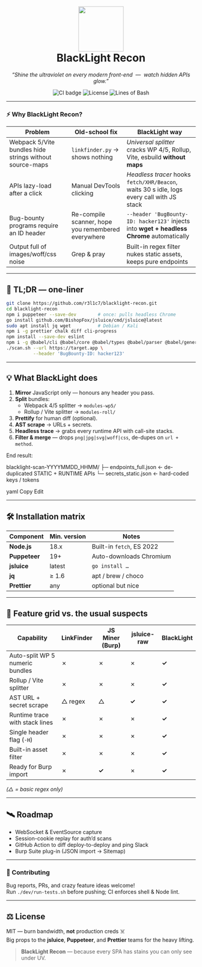 <!-- =========================  BLACKLIGHT RECON  ========================= -->

<h1 align="center">
  <img src="https://raw.githubusercontent.com/yourhandle/blacklight-recon/main/.assets/logo.svg" width="120"/><br/>
  <strong>BlackLight Recon</strong>
</h1>
<p align="center">
  <em>“Shine the ultraviolet on every modern front-end &nbsp;—&nbsp; watch hidden APIs glow.”</em>
</p>

<p align="center">
  <img alt="CI badge" src="https://img.shields.io/github/actions/workflow/status/r3l1c7/blacklight-recon/ci.yml?style=for-the-badge">
  <img alt="License" src="https://img.shields.io/github/license/r3l1c7/blacklight-recon?style=for-the-badge">
  <img alt="Lines of Bash" src="https://img.shields.io/badge/bash-~250 loc-4EAA25?style=for-the-badge">
</p>

---

### ⚡  Why BlackLight Recon?

| Problem | Old-school fix | **BlackLight** way |
|---------|----------------|--------------------|
| Webpack 5/Vite bundles hide strings without source-maps | `linkfinder.py` → shows nothing | *Universal splitter* cracks WP 4/5, Rollup, Vite, esbuild **without maps** |
| APIs lazy-load after a click | Manual DevTools clicking | *Headless tracer* hooks `fetch/XHR/Beacon`, waits 30 s idle, logs every call with JS stack |
| Bug-bounty programs require an ID header | Re-compile scanner, hope you remembered everywhere | `--header 'BugBounty-ID: hacker123'` injects into **wget + headless Chrome** automatically |
| Output full of images/woff/css noise | Grep & pray | Built-in regex filter nukes static assets, keeps pure endpoints |

---

## 🚀  TL;DR — one-liner

```bash
git clone https://github.com/r3l1c7/blacklight-recon.git
cd blacklight-recon
npm i puppeteer --save-dev        # once: pulls headless Chrome
go install github.com/BishopFox/jsluice/cmd/jsluice@latest
sudo apt install jq wget          # Debian / Kali
npm i -g prettier chalk diff cli-progress
npm install --save-dev eslint
npm i -g @babel/cli @babel/core @babel/types @babel/parser @babel/generator @babel/traverse babel-plugin-transform-react-createelement-to-jsx
./scan.sh --url https://target.app \
          --header 'BugBounty-ID: hacker123'
```
---

## 💡  What BlackLight does

1. **Mirror** JavaScript only — honours any header you pass.  
2. **Split** bundles:  
   * Webpack 4/5 splitter → `modules-wp5/`  
   * Rollup / Vite splitter → `modules-roll/`  
3. **Prettify** for human diff (optional).  
4. **AST scrape** → URLs + secrets.  
5. **Headless trace** → grabs every runtime API with call-site stacks.  
6. **Filter & merge** — drops `png|jpg|svg|woff|css`, de-dupes on `url + method`.  

End result:  

blacklight-scan-YYYYMMDD_HHMM/ ├─ endpoints_full.json ← de-duplicated STATIC + RUNTIME APIs └─ secrets_static.json ← hard-coded keys / tokens

yaml
Copy
Edit

---

## 🛠️  Installation matrix

| Component | Min. version | Notes |
|-----------|--------------|-------|
| **Node.js** | 18.x | Built-in `fetch`, ES 2022 |
| **Puppeteer** | 19+ | Auto-downloads Chromium |
| **jsluice** | latest | `go install …` |
| **jq** | ≥ 1.6 | apt / brew / choco |
| **Prettier** | any | optional but nice |

---

## 👾  Feature grid vs. the usual suspects

| Capability | LinkFinder | JS Miner (Burp) | jsluice-raw | **BlackLight** |
|------------|------------|-----------------|-------------|----------------|
| Auto-split WP 5 numeric bundles | ✗ | ✗ | ✗ | **✓** |
| Rollup / Vite splitter | ✗ | ✗ | ✗ | **✓** |
| AST URL + secret scrape | △ regex | △ | **✓** | **✓** |
| Runtime trace with stack lines | ✗ | ✗ | ✗ | **✓** |
| Single header flag (`-H`) | ✗ | ✗ | ✗ | **✓** |
| Built-in asset filter | ✗ | ✗ | ✗ | **✓** |
| Ready for Burp import | ✗ | **✓** | ✗ | **✓** |

*(△ = basic regex only)*

---

## 🛰️  Roadmap

* WebSocket & EventSource capture  
* Session-cookie replay for auth’d scans  
* GitHub Action to diff deploy-to-deploy and ping Slack  
* Burp Suite plug-in (JSON import → Sitemap)

---

### 🤝  Contributing

Bug reports, PRs, and crazy feature ideas welcome!  
Run `./dev/run-tests.sh` before pushing; CI enforces shell & Node lint.

---

## ⚖️  License

MIT — burn bandwidth, **not** production creds ☠️  
Big props to the **jsluice**, **Puppeteer**, and **Prettier** teams for the heavy lifting.

> **BlackLight Recon** — because every SPA has stains you can only see under UV.
